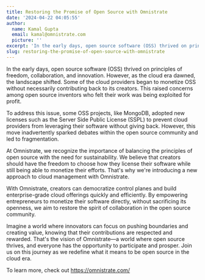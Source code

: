 ```yaml
---
title: Restoring the Promise of Open Source with Omnistrate
date: '2024-04-22 04:05:55'
author:
  name: Kamal Gupta
  email: kamal@omnistrate.com
  picture: ''
excerpt: 'In the early days, open source software (OSS) thrived on principles of freedom, collaboration, and innovation. However, as the cloud era dawned, the landscape shifted.'
slug: restoring-the-promise-of-open-source-with-omnistrate
---
```


In the early days, open source software (OSS) thrived on principles of freedom, collaboration, and innovation. However, as the cloud era dawned, the landscape shifted. Some of the cloud providers began to monetize OSS without necessarily contributing back to its creators. This raised concerns among open source inventors who felt their work was being exploited for profit.

To address this issue, some OSS projects, like MongoDB, adopted new licenses such as the Server Side Public License (SSPL) to prevent cloud providers from leveraging their software without giving back. However, this move inadvertently sparked debates within the open source community and led to fragmentation.

At Omnistrate, we recognize the importance of balancing the principles of open source with the need for sustainability. We believe that creators should have the freedom to choose how they license their software while still being able to monetize their efforts. That's why we're introducing a new approach to cloud management with Omnistrate.

With Omnistrate, creators can democratize control planes and build enterprise-grade cloud offerings quickly and efficiently. By empowering entrepreneurs to monetize their software directly, without sacrificing its openness, we aim to restore the spirit of collaboration in the open source community.

Imagine a world where innovators can focus on pushing boundaries and creating value, knowing that their contributions are respected and rewarded. That's the vision of Omnistrate—a world where open source thrives, and everyone has the opportunity to participate and prosper. Join us on this journey as we redefine what it means to be open source in the cloud era.

To learn more, check out https://omnistrate.com/
